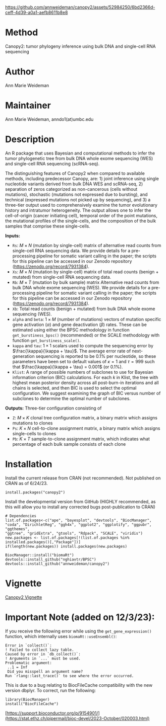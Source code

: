 https://github.com/annweideman/canopy2/assets/52984250/6bd2366d-ceff-4d39-a0a1-aefb8611b8e8

# Method
Canopy2: tumor phylogeny inference using bulk DNA and single-cell RNA sequencing

# Author
Ann Marie Weideman

# Maintainer
Ann Marie Weideman, anndo1(at)umbc.edu

# Description
An R package that uses Bayesian and computational methods to infer the tumor phylogenetic tree from bulk DNA whole exome sequencing (WES) and single-cell RNA sequencing (scRNA-seq).

The distinguishing features of Canopy2 when compared to available methods, including predecessor Canopy, are: 1) joint inference using single nucleotide variants derived from bulk DNA WES and scRNA-seq, 2) separation of zeros categorized as non-cancerous (cells without mutations), stochastic (mutations not expressed due to bursting), and technical (expressed mutations not picked up by sequencing), and 3) a three-tier output used to comprehensively examine the tumor evolutionary history and intratumor heterogeneity. The output allows one to infer the cell-of-origin (cancer initiating cell), temporal order of the point mutations, the mutational profiles of the single-cells, and the composition of the bulk samples that comprise these single-cells. 

**Inputs:**
  * `Rs`:   $M \times N$ (mutation by single-cell) matrix of alternative read counts from single-cell RNA sequencing data. We provide details for a pre-processing pipeline for somatic variant calling in the paper; the scripts for this pipeline can be accessed in our Zenodo repository (https://zenodo.org/record/7931384).
  * `Xs`:  $M \times N$ (mutation by single-cell) matrix of total read counts (benign + mutated) from single-cell RNA sequencing data.
  *  `Rb`:  $M \times T$ (mutation by bulk sample) matrix Alternative read counts from bulk DNA whole exome sequencing (WES). We provide details for a pre-processing pipeline for somatic variant calling in the paper; the scripts for this pipeline can be accessed in our Zenodo repository (https://zenodo.org/record/7931384).
  *  `Xb`: Total read counts (benign + mutated) from bulk DNA whole exome sequencing (WES).
  *  `alpha` and `beta`:  $1 \times M$ (number of mutations) vectors of mutation specific gene activation ($\alpha$) and gene deactivation ($\beta$) rates. These can be estimated using either the BPSC methodology in function `get_burstiness_bpsc()` (recommended) or the SCALE methodology with function `get_burstiness_scale()`.
  *  `kappa` and `tau`:   $1 \times 1$ scalars used to compute the sequencing error by $\frac{\kappa}{\kappa + \tau}$. The average error rate of next-generation sequencing is reported to be 0.1\% per nucleotide, so these parameters have been set to default values of $\kappa=1$ and $\tau = 999$ such that $\frac{\kappa}{\kappa + \tau} = 0.001$ (or 0.1\%). 
  *  `Klist`:   A range of possible numbers of subclones to use for Bayesian information criterion (BIC) calculations. For each $k$ in Klist, the tree with highest mean posterior density across all post-burn-in iterations and all chains is selected, and then BIC is used to select the optimal configuration. We suggest examining the graph of BIC versus number of subclones to determine the optimal number of subclones. 
 
**Outputs:** Three-tier configuration consisting of
* `Z`: $M \times K$ clonal tree configuration matrix, a binary matrix which assigns mutations to clones
* `Ps`: $K \times N$ cell-to-clone assignment matrix, a binary matrix which assigns single-cells to clones
* `Pb`: $K \times T$ sample-to-clone assignment matrix, which indicates what percentage of each bulk sample consists of each clone

# Installation
Install the current release from CRAN (not recommended). Not published on CRAN as of 6/24/23.

```
install.packages("canopy2")
```

Install the developmental version from GitHub (HIGHLY recommended, as this will allow you to install any corrected bugs post-publication to CRAN)

```
# Dependencies
list.of.packages<-c("ape", "bayesplot", "devtools", "BiocManager", "coda", "DirichletReg", "ggh4x", "ggplot2", "ggplotify", "ggpubr", "ggthemes",
"ggtree", "gridExtra", "gtools", "Rdpack", "SCALE", "viridis")
new.packages <- list.of.packages[!(list.of.packages %in% installed.packages()[,"Package"])]
if(length(new.packages)) install.packages(new.packages)

BiocManager::install("biomaRt")
devtools::install_github("nghiavtr/BPSC")
devtools::install_github("annweideman/canopy2")

```
# Vignette
[Canopy2 Vignette](https://htmlpreview.github.io/?https://github.com/annweideman/canopy2/blob/main/vignettes/canopy2.html)

# Important Note (added on 12/3/23): 
If you receive the following error while using the `get_gene_expression()` function, which internally uses `biomaRt::useEnsembl()`:
```
Error in `collect()`:
! Failed to collect lazy table.
Caused by error in `db_collect()`:
! Arguments in `...` must be used.
Problematic argument:
 ..1 = Inf
 Did you misspell an argument name?
Run `rlang::last_trace()` to see where the error occurred.
```

This is due to a bug relating to BiocFileCache compatibility with the new version dbplyr. To correct, run the following:

```
library(BiocManager)
install("BiocFileCache")
```

[https://support.bioconductor.org/p/9154901/](https://stat.ethz.ch/pipermail/bioc-devel/2023-October/020003.html)



